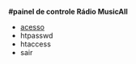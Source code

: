 **#painel de controle Rádio MusicAll**

- [acesso](https://github.com/gustavomathias/musicall/blob/master/documentacao/ACESSO.md)
- htpasswd
- htaccess
- sair
